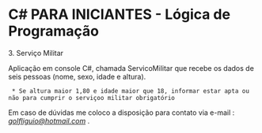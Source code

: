 <h1>C# PARA INICIANTES - Lógica de Programação</H1
 <h2>3. Serviço Militar</h2>
 
Aplicação em console C#, chamada ServicoMilitar que recebe os dados de seis pessoas (nome, sexo, idade e altura).

     * Se altura maior 1,80 e idade maior que 18, informar estar apta ou não para cumprir o serviçoo militar obrigatório
 

 Em caso de dúvidas me coloco a disposição para contato via e-mail :  *golfliguio@hotmail.com* . 

 
